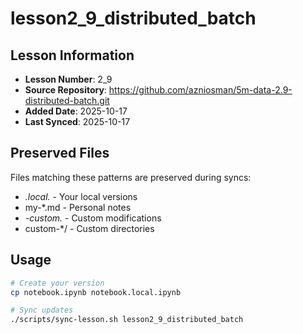# lesson2_9_distributed_batch

## Lesson Information
- **Lesson Number**: 2_9
- **Source Repository**: https://github.com/azniosman/5m-data-2.9-distributed-batch.git
- **Added Date**: 2025-10-17
- **Last Synced**: 2025-10-17

## Preserved Files
Files matching these patterns are preserved during syncs:
- *.local.* - Your local versions
- my-*.md - Personal notes
- *-custom.* - Custom modifications
- custom-*/ - Custom directories

## Usage
```bash
# Create your version
cp notebook.ipynb notebook.local.ipynb

# Sync updates
./scripts/sync-lesson.sh lesson2_9_distributed_batch
```
